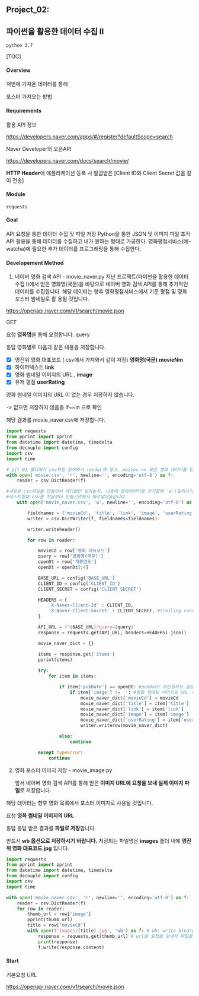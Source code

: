

## Project_02: 

## 파이썬을 활용한 데이터 수집 II

`python 3.7`

[TOC]



#### Overview

저번에 가져온 데이터를 통해

포스터 가져오는 방법



#### Requirements

활용 API 정보

https://developers.naver.com/apps/#/register?defaultScope=search

Naver Developer의 오픈API



https://developers.naver.com/docs/search/movie/

**HTTP Header**에 애플리케이션 등록 시 발급받은 [Client ID와 Client Secret 값을 같이 전송]



#### Module

`requests`



#### Goal

API 요청을 통한 데이터 수집 및 파일 저장
Python을 통한 JSON 및 이미지 파일 조작
API 활용을 통해 데이터를 수집하고 내가 원하는 형태로 가공한다.
영화평점서비스(예- watcha)에 필요한 추가 데이터를 프로그래밍을 통해 수집한다.



#### Developement Method

1. 네이버 영화 검색 API - movie_naver.py
    지난 프로젝트(파이썬을 활용한 데이터 수집 I)에서 얻은 영화명(국문)을 바탕으로 네이버 영화 검색 API를 통해
    추가적인 데이터를 수집합니다. 해당 데이터는 향후 영화평점서비스에서 기준 평점 및 영화 포스터 썸네일로 활
    용될 것입니다.

  https://openapi.naver.com/v1/search/movie.json

  GET

요청
**영화명**을 통해 요청합니다.  query

응답
영화별로 다음과 같은 내용을 저장합니다.



- [x]  영진위 영화 대표코드 (.csv에서 가져와서 같이 저장) **영화명(국문)**    **movieNm**
- [x]  하이퍼텍스트 **link** 
- [x]  영화 썸네일 이미지의 URL ,  **image**
- [x] 유저 평점 **userRating**

영화 썸네일 이미지의 URL 이 없는 경우 저장하지 않습니다.

-> 없으면 저장하지 않음을 if~~in 으로 확인

해당 결과를 movie_naver.csv에 저장합니다.

```python
import requests
from pprint import pprint
from datetime import datetime, timedelta
from decouple import config
import csv
import time

# pjt_01 폴더에서 csv파일 읽어와서 reader에 넣고, moives <= 모든 영화 데이터를 받을 딕셔너리. 키값은 영화제목으로 할 예정
with open('movie.csv', 'r', newline='', encoding='utf-8') as f:
    reader = csv.DictReader(f)

#새로운 csv파일을 만들어서 헤더들만 넣어놓자. 나중에 영화데이터를 추가할때 'w'(덮어쓰기)대신 'a'(데이터 추가)로 넣는데. 그럼 테스트할때마다 줄이 추가되기때문에
#테스트할때 csv를 처음부터 만들기위해서 따로넣어놓습니다.
    with open('movie_naver.csv', 'w', newline='', encoding='utf-8') as f:

        fieldnames = ('movieCd', 'title', 'link', 'image', 'userRating')
        writer = csv.DictWriter(f, fieldnames=fieldnames)

        writer.writeheader() 

        for row in reader:

            movieCd = row['영화 대표코드']
            query = row['영화명(국문)']
            openDt = row['개봉연도']
            openDt = openDt[:4]

            BASE_URL = config('BASE_URL')
            CLIENT_ID = config('CLIENT_ID')
            CLIENT_SECRET = config('CLIENT_SECRET')

            HEADERS = {
                'X-Naver-Client-Id' : CLIENT_ID,
                'X-Naver-Client-Secret' : CLIENT_SECRET, #trailing convention
            }

            API_URL = f'{BASE_URL}?query={query}'
            response = requests.get(API_URL, headers=HEADERS).json()

            movie_naver_dict = {}

            items = response.get('items')
            pprint(items)
            
            try:
                for item in items:

                    if item['pubDate'] == openDt: #pubDate 최신일자로 검증 'pubDate': '2018'
                        if item['image'] != '': #영화 썸네일 이미지의 URL 이 없는 경우 저장하지 않습니다.
                            movie_naver_dict['movieCd'] = movieCd
                            movie_naver_dict['title'] = item['title']
                            movie_naver_dict['link'] = item['link']
                            movie_naver_dict['image'] = item['image']
                            movie_naver_dict['userRating'] = item['userRating']
                            writer.writerow(movie_naver_dict)

                    else:
                        continue

            except TypeError:
                continue
```



2. 영화 포스터 이미지 저장 - movie_image.py

   앞서 네이버 영화 검색 API를 통해 얻은 **이미지 URL에 요청을 보내 실제 이미지 파일**로 저장합니다. 

해당 데이터는 향후 영화 목록에서 포스터 이미지로 사용될 것입니다.

요청
**영화 썸네일 이미지의 URL**

응답
응답 받은 결과를 **파일로 저장**합니다. 

반드시 **wb 옵션으로 저장하시기** **바랍니다.**
저장되는 파일명은 **images** 폴더 내에 **영진위 영화 대표코드.jpg** 입니다.



```python
import requests
from pprint import pprint
from datetime import datetime, timedelta
from decouple import config
import csv
import time

with open('movie_naver.csv', 'r', newline='', encoding='utf-8') as f:
    reader = csv.DictReader(f)
    for row in reader:
        thumb_url = row['image']
        pprint(thumb_url)
        title = row['movieCd']
        with open(f'images/{title}.jpg', 'wb') as f: # wb: write binary
            response = requests.get(thumb_url) # url을 요청을 보내서 파일을 응답받는다.
            print(response)
            f.write(response.content)
```



#### Start

기본요청 URL

https://openapi.naver.com/v1/search/movie.json